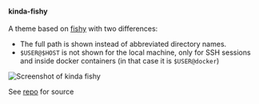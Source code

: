 #### kinda-fishy

A theme based on [fishy](https://github.com/ohmyzsh/ohmyzsh/wiki/Themes#fishy) with two differences:

- The full path is shown instead of abbreviated directory names.
- `$USER@$HOST` is not shown for the local machine, only for SSH sessions and
  inside docker containers (in that case it is `$USER@docker`)

![Screenshot of kinda fishy](https://raw.githubusercontent.com/folixg/kinda-fishy-theme/master/screenshot.png)

See [repo](https://github.com/folixg/kinda-fishy-theme) for source

